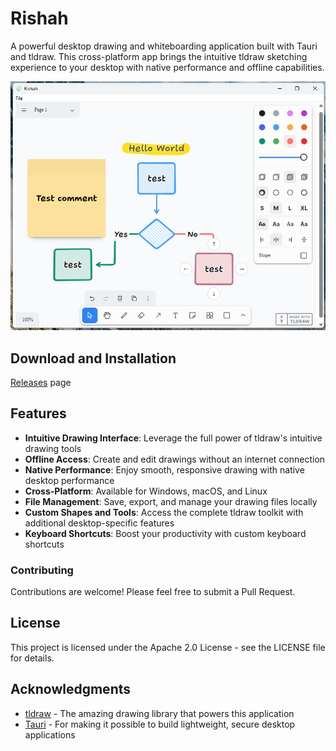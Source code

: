 # Rishah

A powerful desktop drawing and whiteboarding application built with Tauri and tldraw. This cross-platform app brings the intuitive tldraw sketching experience to your desktop with native performance and offline capabilities.

![Screenshot](./screenshots/1.png)

## Download and Installation
[Releases](https://github.com/devjaw/Rishah/releases) page


## Features

* **Intuitive Drawing Interface**: Leverage the full power of tldraw's intuitive drawing tools
* **Offline Access**: Create and edit drawings without an internet connection
* **Native Performance**: Enjoy smooth, responsive drawing with native desktop performance
* **Cross-Platform**: Available for Windows, macOS, and Linux
* **File Management**: Save, export, and manage your drawing files locally
* **Custom Shapes and Tools**: Access the complete tldraw toolkit with additional desktop-specific features
* **Keyboard Shortcuts**: Boost your productivity with custom keyboard shortcuts

### Contributing

Contributions are welcome! Please feel free to submit a Pull Request.

## License

This project is licensed under the Apache 2.0 License - see the LICENSE file for details.

## Acknowledgments

* [tldraw](https://tldraw.com/) - The amazing drawing library that powers this application
* [Tauri](https://tauri.app/) - For making it possible to build lightweight, secure desktop applications